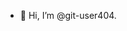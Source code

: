 - 👋 Hi, I’m @git-user404.

<!---
git-user404/git-user404 is a ✨ special ✨ repository because its `README.md` (this file) appears on your GitHub profile.
You can click the Preview link to take a look at your changes.
--->

